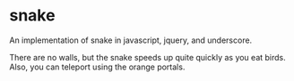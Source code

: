 snake
=====

An implementation of snake in javascript, jquery, and underscore.

There are no walls, but the snake speeds up quite quickly as you eat birds.  Also, you can teleport using the orange portals.
